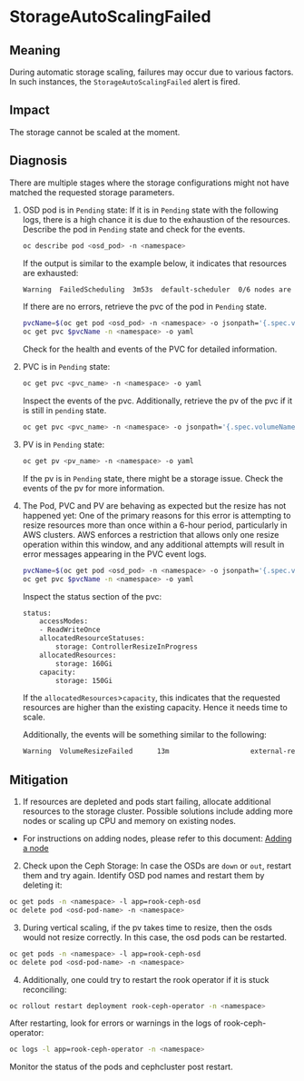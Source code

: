 # StorageAutoScalingFailed

## Meaning

During automatic storage scaling, failures may occur due to various factors. In
such instances, the `StorageAutoScalingFailed` alert is fired.

## Impact

The storage cannot be scaled at the moment.

## Diagnosis

There are multiple stages where the storage configurations might not have matched
the requested storage parameters.

1. OSD pod is in `Pending` state:
    If it is in `Pending` state with the following logs, there is a high chance
    it is due to the exhaustion of the resources. Describe the pod in `Pending`
    state and check for the events.
    ```bash
    oc describe pod <osd_pod> -n <namespace>
    ```

    If the output is similar to the example below, it indicates that resources
    are exhausted:
    ```bash
    Warning  FailedScheduling  3m53s  default-scheduler  0/6 nodes are available: 1 Insufficient cpu, 2 node(s) didn't match Pod's node affinity/selector, 3 node(s) had untolerated taint {node-role.kubernetes.io/master: }. preemption: 0/6 nodes are available: 1 Insufficient cpu, 5 Preemption is not helpful for scheduling.
    ```

    If there are no errors, retrieve the pvc of the pod in `Pending` state.
    ```bash
    pvcName=$(oc get pod <osd_pod> -n <namespace> -o jsonpath='{.spec.volumes[*].persistentVolumeClaim.claimName}')
    oc get pvc $pvcName -n <namespace> -o yaml
    ```
    Check for the health and events of the PVC for detailed information.

2. PVC is in `Pending` state:

    ```bash
    oc get pvc <pvc_name> -n <namespace> -o yaml
    ```

    Inspect the events of the pvc. Additionally, retrieve the pv of the pvc if
    it is still in `pending` state.
    ```bash
    oc get pvc <pvc_name> -n <namespace> -o jsonpath='{.spec.volumeName}'
    ```

3. PV is in `Pending` state:
    ```bash
    oc get pv <pv_name> -n <namespace> -o yaml
    ```
    If the pv is in `Pending` state, there might be a storage issue. Check the
    events of the pv for more information.

4. The Pod, PVC and PV are behaving as expected but the resize has not happened yet:
    One of the primary reasons for this error is attempting to resize resources
    more than once within a 6-hour period, particularly in AWS clusters. AWS
    enforces a restriction that allows only one resize operation within this
    window, and any additional attempts will result in error messages appearing
    in the PVC event logs.
    ```bash
    pvcName=$(oc get pod <osd_pod> -n <namespace> -o jsonpath='{.spec.volumes[*].persistentVolumeClaim.claimName}')
    oc get pvc $pvcName -n <namespace> -o yaml
    ```

    Inspect the status section of the pvc:
    ```bash
    status:
        accessModes:
        - ReadWriteOnce
        allocatedResourceStatuses:
            storage: ControllerResizeInProgress
        allocatedResources:
            storage: 160Gi
        capacity:
            storage: 150Gi
    ```

    If the `allocatedResources`>`capacity`, this indicates that the requested
    resources are higher than the existing capacity. Hence it needs time to scale.

    Additionally, the events will be something similar to the following:

    ```bash
    Warning  VolumeResizeFailed      13m                    external-resizer ebs.csi.aws.com  resize volume "<pvc_name>" by resizer "ebs.csi.aws.com" failed: rpc error: code = Internal desc = Could not resize volume "<volume_name>": rpc error: code = Internal desc = Could not modify volume "<volume_name>": operation error EC2: ModifyVolume, https response error StatusCode: 400, RequestID: 3cc60db2-8d04-4c29-9d03-dd80cc32fd81, api error VolumeModificationRateExceeded: You've reached the maximum modification rate per volume limit. Wait at least 6 hours between modifications per EBS volume.
    ```

## Mitigation

1. If resources are depleted and pods start failing, allocate additional
resources to the storage cluster. Possible solutions include adding more nodes
or scaling up CPU and memory on existing nodes.
- For instructions on adding nodes, please refer to this document: [Adding a node](https://docs.redhat.com/en/documentation/red_hat_openshift_data_foundation/latest/html-single/scaling_storage/index#adding_a_node)

2. Check upon the Ceph Storage: In case the OSDs are `down` or `out`, restart them
and try again. Identify OSD pod names and restart them by deleting it:
```bash
oc get pods -n <namespace> -l app=rook-ceph-osd
oc delete pod <osd-pod-name> -n <namespace>
```

3. During vertical scaling, if the pv takes time to resize, then the osds would not
resize correctly. In this case, the osd pods can be restarted.
```bash
oc get pods -n <namespace> -l app=rook-ceph-osd
oc delete pod <osd-pod-name> -n <namespace>
```

4. Additionally, one could try to restart the rook operator if it is stuck reconciling:
```bash
oc rollout restart deployment rook-ceph-operator -n <namespace>
```

After restarting, look for errors or warnings in the logs of rook-ceph-operator:
 ```bash
oc logs -l app=rook-ceph-operator -n <namespace>
```
Monitor the status of the pods and cephcluster post restart.